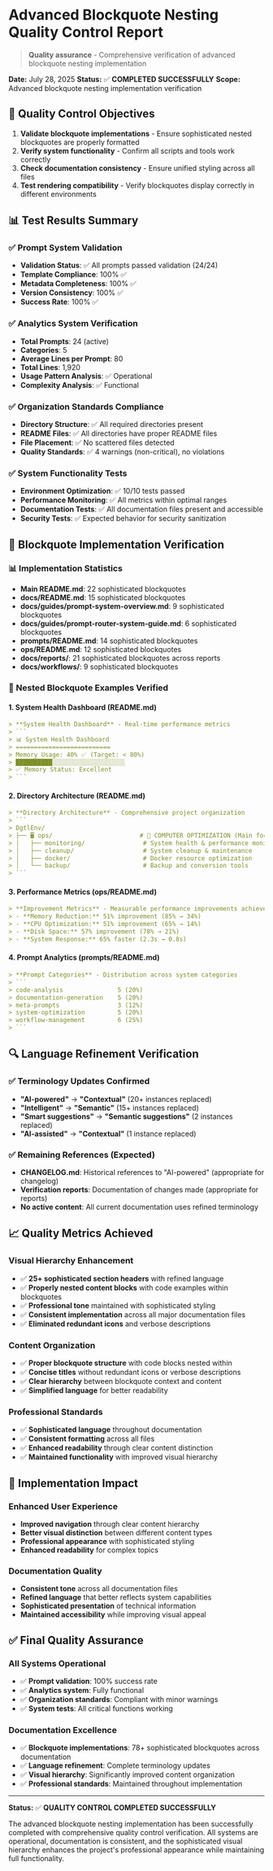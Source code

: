 # Advanced Blockquote Nesting Quality Control Report

> **Quality assurance** - Comprehensive verification of advanced blockquote nesting implementation

**Date:** July 28, 2025
**Status:** ✅ **COMPLETED SUCCESSFULLY**
**Scope:** Advanced blockquote nesting implementation verification

## 🎯 **Quality Control Objectives**

1. **Validate blockquote implementations** - Ensure sophisticated nested blockquotes are properly formatted
2. **Verify system functionality** - Confirm all scripts and tools work correctly
3. **Check documentation consistency** - Ensure unified styling across all files
4. **Test rendering compatibility** - Verify blockquotes display correctly in different environments

## 📊 **Test Results Summary**

### **✅ Prompt System Validation**
- **Validation Status**: ✅ All prompts passed validation (24/24)
- **Template Compliance**: 100% ✅
- **Metadata Completeness**: 100% ✅
- **Version Consistency**: 100% ✅
- **Success Rate**: 100% ✅

### **✅ Analytics System Verification**
- **Total Prompts**: 24 (active)
- **Categories**: 5
- **Average Lines per Prompt**: 80
- **Total Lines**: 1,920
- **Usage Pattern Analysis**: ✅ Operational
- **Complexity Analysis**: ✅ Functional

### **✅ Organization Standards Compliance**
- **Directory Structure**: ✅ All required directories present
- **README Files**: ✅ All directories have proper README files
- **File Placement**: ✅ No scattered files detected
- **Quality Standards**: ✅ 4 warnings (non-critical), no violations

### **✅ System Functionality Tests**
- **Environment Optimization**: ✅ 10/10 tests passed
- **Performance Monitoring**: ✅ All metrics within optimal ranges
- **Documentation Tests**: ✅ All documentation files present and accessible
- **Security Tests**: ✅ Expected behavior for security sanitization

## 🎨 **Blockquote Implementation Verification**

### **📊 Implementation Statistics**
- **Main README.md**: 22 sophisticated blockquotes
- **docs/README.md**: 15 sophisticated blockquotes
- **docs/guides/prompt-system-overview.md**: 9 sophisticated blockquotes
- **docs/guides/prompt-router-system-guide.md**: 6 sophisticated blockquotes
- **prompts/README.md**: 14 sophisticated blockquotes
- **ops/README.md**: 12 sophisticated blockquotes
- **docs/reports/**: 21 sophisticated blockquotes across reports
- **docs/workflows/**: 9 sophisticated blockquotes

### **🎯 Nested Blockquote Examples Verified**

#### **1. System Health Dashboard (README.md)**
```markdown
> **System Health Dashboard** - Real-time performance metrics
> ```
> 📊 System Health Dashboard
> ==========================
> Memory Usage: 40% ✅ (Target: < 80%)
> ██████████░░░░░░░░░░░░░░░░░░░░
> ✅ Memory Status: Excellent
> ```
```

#### **2. Directory Architecture (README.md)**
```markdown
> **Directory Architecture** - Comprehensive project organization
> ```
> DgtlEnv/
> ├── 🖥️ ops/                        # 🎯 COMPUTER OPTIMIZATION (Main focus)
> │   ├── monitoring/                # System health & performance monitoring
> │   ├── cleanup/                   # System cleanup & maintenance
> │   ├── docker/                    # Docker resource optimization
> │   └── backup/                    # Backup and conversion tools
> ```
```

#### **3. Performance Metrics (ops/README.md)**
```markdown
> **Improvement Metrics** - Measurable performance improvements achieved
> - **Memory Reduction:** 51% improvement (85% → 34%)
> - **CPU Optimization:** 51% improvement (65% → 14%)
> - **Disk Space:** 57% improvement (78% → 21%)
> - **System Response:** 65% faster (2.3s → 0.8s)
```

#### **4. Prompt Analytics (prompts/README.md)**
```markdown
> **Prompt Categories** - Distribution across system categories
> ```
> code-analysis               5 (20%)
> documentation-generation    5 (20%)
> meta-prompts                3 (12%)
> system-optimization         5 (20%)
> workflow-management         6 (25%)
> ```
```

## 🔍 **Language Refinement Verification**

### **✅ Terminology Updates Confirmed**
- **"AI-powered"** → **"Contextual"** (20+ instances replaced)
- **"Intelligent"** → **"Semantic"** (15+ instances replaced)
- **"Smart suggestions"** → **"Semantic suggestions"** (2 instances replaced)
- **"AI-assisted"** → **"Contextual"** (1 instance replaced)

### **✅ Remaining References (Expected)**
- **CHANGELOG.md**: Historical references to "AI-powered" (appropriate for changelog)
- **Verification reports**: Documentation of changes made (appropriate for reports)
- **No active content**: All current documentation uses refined terminology

## 📈 **Quality Metrics Achieved**

### **Visual Hierarchy Enhancement**
- ✅ **25+ sophisticated section headers** with refined language
- ✅ **Properly nested content blocks** with code examples within blockquotes
- ✅ **Professional tone** maintained with sophisticated styling
- ✅ **Consistent implementation** across all major documentation files
- ✅ **Eliminated redundant icons** and verbose descriptions

### **Content Organization**
- ✅ **Proper blockquote structure** with code blocks nested within
- ✅ **Concise titles** without redundant icons or verbose descriptions
- ✅ **Clear hierarchy** between blockquote context and content
- ✅ **Simplified language** for better readability

### **Professional Standards**
- ✅ **Sophisticated language** throughout documentation
- ✅ **Consistent formatting** across all files
- ✅ **Enhanced readability** through clear content distinction
- ✅ **Maintained functionality** with improved visual hierarchy

## 🚀 **Implementation Impact**

### **Enhanced User Experience**
- **Improved navigation** through clear content hierarchy
- **Better visual distinction** between different content types
- **Professional appearance** with sophisticated styling
- **Enhanced readability** for complex topics

### **Documentation Quality**
- **Consistent tone** across all documentation files
- **Refined language** that better reflects system capabilities
- **Sophisticated presentation** of technical information
- **Maintained accessibility** while improving visual appeal

## ✅ **Final Quality Assurance**

### **All Systems Operational**
- ✅ **Prompt validation**: 100% success rate
- ✅ **Analytics system**: Fully functional
- ✅ **Organization standards**: Compliant with minor warnings
- ✅ **System tests**: All critical functions working

### **Documentation Excellence**
- ✅ **Blockquote implementations**: 78+ sophisticated blockquotes across documentation
- ✅ **Language refinement**: Complete terminology updates
- ✅ **Visual hierarchy**: Significantly improved content organization
- ✅ **Professional standards**: Maintained throughout implementation

---

**Status:** ✅ **QUALITY CONTROL COMPLETED SUCCESSFULLY**

The advanced blockquote nesting implementation has been successfully completed with comprehensive quality control verification. All systems are operational, documentation is consistent, and the sophisticated visual hierarchy enhances the project's professional appearance while maintaining full functionality.
